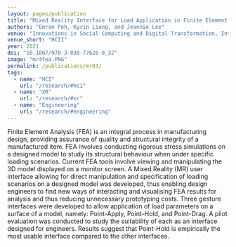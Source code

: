 ```yaml
---
layout: pages/publication
title: "Mixed Reality Interface for Load Application in Finite Element Analysis"
authors: "Emran Poh, Kyrin Liong, and Jeannie Lee"
venue: "Innovations in Social Computing and Digital Transformation, International Conference on Human-Computer Interaction 2021"
venue_short: "HCII"
year: 2021
doi: "10.1007/978-3-030-77626-8_32"
image: "mr4fea.PNG"
permalink: /publications/mr03/
tags:
  - name: "HCI"
    url: "/research/#hci"
  - name: "XR"
    url: "/research/#xr"
  - name: "Engineering"
    url: "/research/#engineering"
---
```


Finite Element Analysis (FEA) is an integral process in manufacturing design, providing assurance of quality and structural integrity of a manufactured item. FEA involves conducting rigorous stress simulations on a designed model to study its structural behaviour when under specific loading scenarios. Current FEA tools involve viewing and manipulating the 3D model displayed on a monitor screen. A Mixed Reality (MR) user interface allowing for direct manipulation and specification of loading scenarios on a designed model was developed, thus enabling design engineers to find new ways of interacting and visualising FEA results for analysis and thus reducing unnecessary prototyping costs. Three gesture interfaces were developed to allow application of load parameters on a surface of a model, namely: Point-Apply, Point-Hold, and Point-Drag. A pilot evaluation was conducted to study the suitability of each as an interface designed for engineers. Results suggest that Point-Hold is empirically the most usable interface compared to the other interfaces.